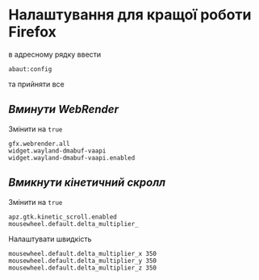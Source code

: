 # Налаштування для кращої роботи Firefox

в адресному рядку ввести
``` 
abaut:config
```
та прийняти все

## _Вминути WebRender_
Змінити на `true`
``` 
gfx.webrender.all
widget.wayland-dmabuf-vaapi
widget.wayland-dmabuf-vaapi.enabled
``` 
## _Вмикнути кінетичний скролл_
Змінити на `true`
``` 
apz.gtk.kinetic_scroll.enabled
mousewheel.default.delta_multiplier_
``` 
Налаштувати швидкість
``` 
mousewheel.default.delta_multiplier_x 350
mousewheel.default.delta_multiplier_y 350
mousewheel.default.delta_multiplier_z 350
``` 
